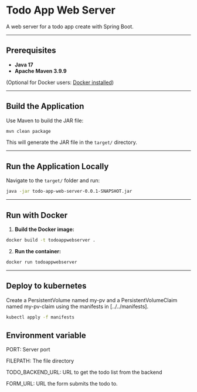 # Todo App Web Server

A web server for a todo app create with Spring Boot.

---

## Prerequisites

* **Java 17**
* **Apache Maven 3.9.9**

(Optional for Docker users: [Docker installed](https://docs.docker.com/get-docker/))

---

## Build the Application

Use Maven to build the JAR file:

```bash
mvn clean package
```

This will generate the JAR file in the `target/` directory.

---

## Run the Application Locally

Navigate to the `target/` folder and run:

```bash
java -jar todo-app-web-server-0.0.1-SNAPSHOT.jar
```

---

## Run with Docker

1. **Build the Docker image:**

```bash
docker build -t todoappwebserver .
```

2. **Run the container:**

```bash
docker run todoappwebserver
```

---

## Deploy to kubernetes

Create a PersistentVolume named my-pv and a PersistentVolumeClaim named my-pv-claim using the manifests in [../../manifests].

```bash
kubectl apply -f manifests
```

## Environment variable
PORT: Server port

FILEPATH: The file directory

TODO_BACKEND_URL: URL to get the todo list from the backend

FORM_URL: URL the form submits the todo to.

